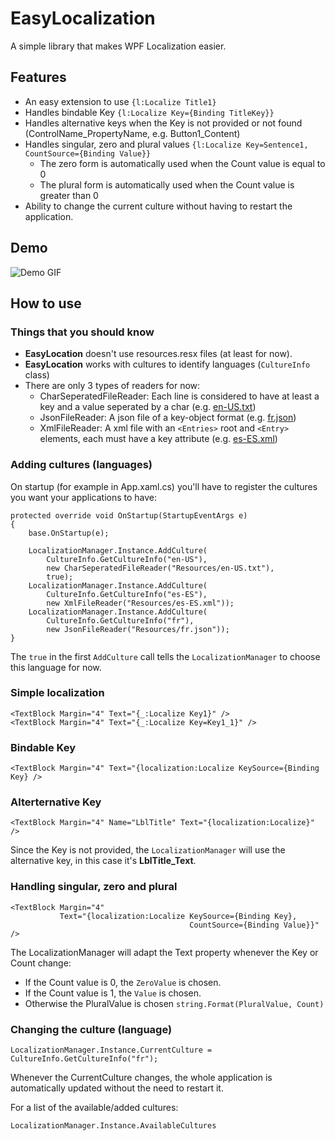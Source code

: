 ﻿# EasyLocalization

A simple library that makes WPF Localization easier.

## Features

- An easy extension to use `{l:Localize Title1}`
- Handles bindable Key `{l:Localize Key={Binding TitleKey}}`
- Handles alternative keys when the Key is not provided or not found (ControlName_PropertyName, e.g. Button1_Content)
- Handles singular, zero and plural values `{l:Localize Key=Sentence1, CountSource={Binding Value}}`
  - The zero form is automatically used when the Count value is equal to 0
  - The plural form is automatically used when the Count value is greater than 0
- Ability to change the current culture without having to restart the application.

## Demo

![Demo GIF](https://i.imgur.com/fEO8Fjp.gif)

## How to use

### Things that you should know

- **EasyLocation** doesn't use resources.resx files (at least for now).
- **EasyLocation** works with cultures to identify languages (`CultureInfo` class)
- There are only 3 types of readers for now:
  - CharSeperatedFileReader: Each line is considered to have at least a key and a value seperated by a char (e.g. [en-US.txt](https://github.com/zHaytam/EasyLocalization/blob/master/EasyLocalization.Demo/Resources/en-US.txt))
  - JsonFileReader: A json file of a key-object format (e.g. [fr.json](https://github.com/zHaytam/EasyLocalization/blob/master/EasyLocalization.Demo/Resources/fr.json))
  - XmlFileReader: A xml file with an `<Entries>` root and `<Entry>` elements, each must have a key attribute (e.g. [es-ES.xml](https://github.com/zHaytam/EasyLocalization/blob/master/EasyLocalization.Demo/Resources/es-ES.xml))

### Adding cultures (languages)

On startup (for example in App.xaml.cs) you'll have to register the cultures you want your applications to have:
```
protected override void OnStartup(StartupEventArgs e)
{
    base.OnStartup(e);

    LocalizationManager.Instance.AddCulture(
        CultureInfo.GetCultureInfo("en-US"),
        new CharSeperatedFileReader("Resources/en-US.txt"),
        true);
    LocalizationManager.Instance.AddCulture(
        CultureInfo.GetCultureInfo("es-ES"),
        new XmlFileReader("Resources/es-ES.xml"));
    LocalizationManager.Instance.AddCulture(
        CultureInfo.GetCultureInfo("fr"),
        new JsonFileReader("Resources/fr.json"));
}
```

The `true` in the first `AddCulture` call tells the `LocalizationManager` to choose this language for now.

### Simple localization

    <TextBlock Margin="4" Text="{_:Localize Key1}" />
    <TextBlock Margin="4" Text="{_:Localize Key=Key1_1}" />

### Bindable Key

    <TextBlock Margin="4" Text="{localization:Localize KeySource={Binding Key} />

### Alterternative Key

    <TextBlock Margin="4" Name="LblTitle" Text="{localization:Localize}" />

Since the Key is not provided, the `LocalizationManager` will use the alternative key, in this case it's **LblTitle_Text**.

### Handling singular, zero and plural

    <TextBlock Margin="4"
               Text="{localization:Localize KeySource={Binding Key}, 
                                            CountSource={Binding Value}}" />

The LocalizationManager will adapt the Text property whenever the Key or Count change:
 - If the Count value is 0, the `ZeroValue` is chosen.
 - If the Count value is 1, the `Value` is chosen.
 - Otherwise the PluralValue is chosen `string.Format(PluralValue, Count)`

### Changing the culture (language)

    LocalizationManager.Instance.CurrentCulture = CultureInfo.GetCultureInfo("fr");

Whenever the CurrentCulture changes, the whole application is automatically updated without the need to restart it.

For a list of the available/added cultures:

    LocalizationManager.Instance.AvailableCultures


